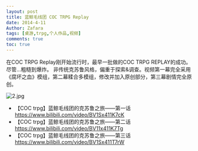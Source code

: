 ```yaml
---
layout: post
title: 蓝鲸毛线团 COC TRPG Replay
date: 2014-4-11
Author: Zafara
tags: [桌游,trpg,个人作品,视频]
comments: true
toc: true
---
```

在COC TRPG Replay刚开始流行时，最早一批做的COC TRPG REPLAY的成功。尽管...粗糙到爆炸。
非传统克苏鲁风格，偏重于探索&调查。视频第一幕完全采用《腐坏之血》模组，第二幕糅合多模组，修改并加入原创部分，第三幕剧情完全原创。

![2.jpg](https://i.loli.net/2020/12/30/uacHSmQJN7GYIvg.jpg)
*   【COC trpg】蓝鲸毛线团的克苏鲁之旅——第一话<https://www.bilibili.com/video/BV1Sx411K7cK>
*   【COC trpg】蓝鲸毛线团的克苏鲁之旅——第二话<https://www.bilibili.com/video/BV11x411K7Tg>
*   【COC trpg】蓝鲸毛线团的克苏鲁之旅——第三话<https://www.bilibili.com/video/BV1Sx411T7rW>
